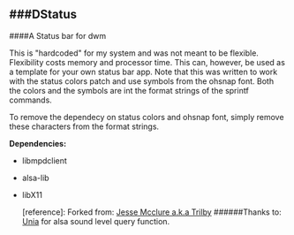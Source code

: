 ###DStatus
----------
####A Status bar for dwm

This is "hardcoded" for my system and was not meant to be flexible.  Flexibility costs memory and processor time.
This can, however, be used as a template for your own status bar app.
Note that this was written to work with the status colors patch and use symbols from the ohsnap font.  Both the colors and the symbols are int the format strings of the sprintf commands.

To remove the dependecy on status colors and ohsnap font, simply remove these characters from the format strings.

__Dependencies:__
* libmpdclient
* alsa-lib
* libX11

  [reference]: Forked from: [Jesse Mcclure a.k.a Trilby](http://github.com/trilbywhite)
######Thanks to: [Unia](http://github.com/unia) for alsa sound level query function.
